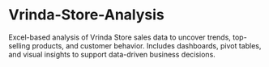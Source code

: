 # Vrinda-Store-Analysis
Excel-based analysis of Vrinda Store sales data to uncover trends, top-selling products, and customer behavior. Includes dashboards, pivot tables, and visual insights to support data-driven business decisions.
